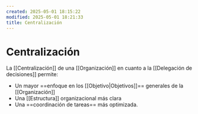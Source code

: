 ```yaml
---
created: 2025-05-01 18:15:22
modified: 2025-05-01 18:21:33
title: Centralización
---
```


# Centralización

La [[Centralización]] de una [[Organización]] en cuanto a la [[Delegación de decisiones]] permite:

- Un mayor ==enfoque en los [[Objetivo|Objetivos]]== generales de la [[Organización]]
- Una [[Estructura]] organizacional más clara
- Una ==coordinación de tareas== más optimizada.
